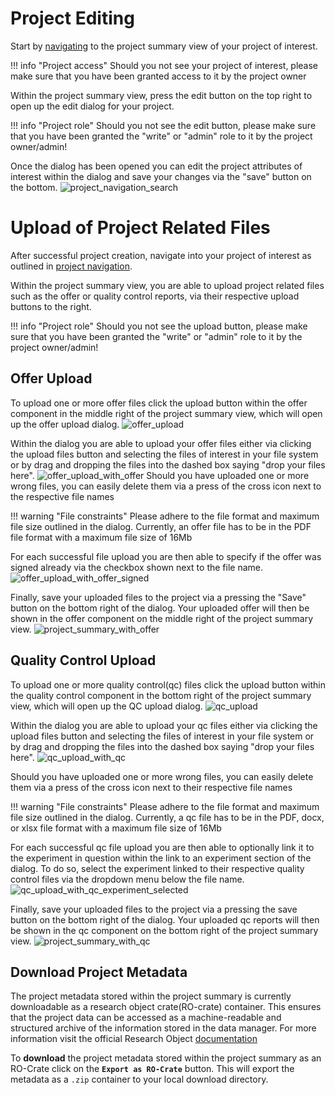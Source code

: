 # Project Editing

Start by [navigating](project_introduction.md#project-navigation) to the project summary view of your project of interest.

!!! info "Project access"
    Should you not see your project of interest, 
    please make sure that you have been granted access to it by the project owner

Within the project summary view, press the edit button on the top right to open up the edit dialog for your project.

!!! info "Project role"
    Should you not see the edit button,
    please make sure that you have been granted the "write" or "admin" role to it by the project owner/admin!

Once the dialog has been opened you can edit the project attributes of interest 
within the dialog and save your changes via the "save" button on the bottom.
![project_navigation_search](images/project_edit.png)

# Upload of Project Related Files

After successful project creation, navigate into your project of interest as outlined in
[project navigation](project_introduction.md#project-navigation).

Within the project summary view, you are able to upload project related files such as the offer or quality control reports,
via their respective upload buttons to the right.

!!! info "Project role"
    Should you not see the upload button,
    please make sure that you have been granted the "write" or "admin" role to it by the project owner/admin!

## Offer Upload

To upload one or more offer files click the upload button within the offer component in the middle right of the project summary view, 
which will open up the offer upload dialog.
![offer_upload](images/offer_upload.png)

Within the dialog you are able to upload your offer files either via clicking the upload files button and selecting the files of interest in your file system 
or by drag and dropping the files into the dashed box saying "drop your files here".
![offer_upload_with_offer](images/offer_upload_with_offer.png)
Should you have uploaded one or more wrong files, 
you can easily delete them via a press of the cross icon next to the respective file names

!!! warning "File constraints"
    Please adhere to the file format and maximum file size outlined in the dialog.
    Currently, an offer file has to be in the PDF file format with a maximum file size of 16Mb

For each successful file upload you are then able to specify if the offer was signed already 
via the checkbox shown next to the file name.
![offer_upload_with_offer_signed](images/offer_upload_with_offer_signed.png)

Finally, save your uploaded files to the project via a pressing the "Save" button on the bottom right of the dialog. 
Your uploaded offer will then be shown in the offer component on the middle right of the project summary view.
![project_summary_with_offer](images/project_summary_with_offer.png)

## Quality Control Upload

To upload one or more quality control(qc) files click the upload button within the quality control component in the bottom right of the project summary view, 
which will open up the QC upload dialog.
![qc_upload](images/qc_upload.png)

Within the dialog you are able to upload your qc files either via clicking the upload files button and selecting the files of interest in your file system
or by drag and dropping the files into the dashed box saying "drop your files here".
![qc_upload_with_qc](images/qc_upload_with_qc.png)

Should you have uploaded one or more wrong files,
you can easily delete them via a press of the cross icon next to their respective file names

!!! warning "File constraints"
    Please adhere to the file format and maximum file size outlined in the dialog.
    Currently, a qc file has to be in the PDF, docx, or xlsx file format with a maximum file size of 16Mb

For each successful qc file upload you are then able to optionally link it to the experiment in question 
within the link to an experiment section of the dialog.
To do so, select the experiment linked to their respective quality control files via the dropdown menu below the file name.
![qc_upload_with_qc_experiment_selected](images/qc_upload_with_qc_experiment_selected.png)

Finally, save your uploaded files to the project via a pressing the save button on the bottom right of the dialog.
Your uploaded qc reports will then be shown in the qc component on the bottom right of the project summary view.
![project_summary_with_qc](images/project_summary_with_qc.png)

## Download Project Metadata

The project metadata stored within the project summary is currently downloadable as a research object crate(RO-crate) container.
This ensures that the project data can be accessed as a machine-readable and structured archive of the information stored in the data manager. 
For more information visit the official Research Object [documentation](https://www.researchobject.org/ro-crate/about_ro_crate)

To **download** the project metadata stored within the project summary as an RO-Crate click on the **`Export as RO-Crate`** button.
This will export the metadata as a `.zip` container to your local download directory.
